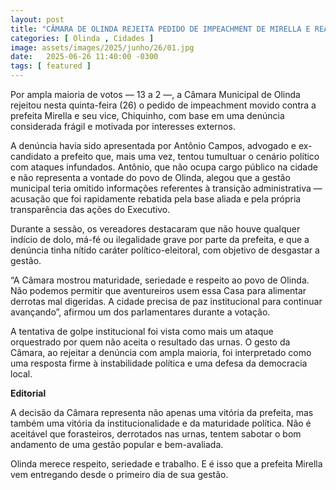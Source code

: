 ```yaml
---
layout: post
title: "CÂMARA DE OLINDA REJEITA PEDIDO DE IMPEACHMENT DE MIRELLA E REAFIRMA COMPROMISSO COM A ESTABILIDADE DA CIDADE"
categories: [ Olinda , Cidades ]
image: assets/images/2025/junho/26/01.jpg
date:   2025-06-26 11:40:00 -0300
tags: [ featured ]
---
```

Por ampla maioria de votos — 13 a 2 —, a Câmara Municipal de Olinda rejeitou nesta quinta-feira (26) o pedido de impeachment movido contra a prefeita Mirella e seu vice, Chiquinho, com base em uma denúncia considerada frágil e motivada por interesses externos.

A denúncia havia sido apresentada por Antônio Campos, advogado e ex-candidato a prefeito que, mais uma vez, tentou tumultuar o cenário político com ataques infundados. Antônio, que não ocupa cargo público na cidade e não representa a vontade do povo de Olinda, alegou que a gestão municipal teria omitido informações referentes à transição administrativa — acusação que foi rapidamente rebatida pela base aliada e pela própria transparência das ações do Executivo.

Durante a sessão, os vereadores destacaram que não houve qualquer indício de dolo, má-fé ou ilegalidade grave por parte da prefeita, e que a denúncia tinha nítido caráter político-eleitoral, com objetivo de desgastar a gestão.

“A Câmara mostrou maturidade, seriedade e respeito ao povo de Olinda. Não podemos permitir que aventureiros usem essa Casa para alimentar derrotas mal digeridas. A cidade precisa de paz institucional para continuar avançando”, afirmou um dos parlamentares durante a votação.

A tentativa de golpe institucional foi vista como mais um ataque orquestrado por quem não aceita o resultado das urnas. O gesto da Câmara, ao rejeitar a denúncia com ampla maioria, foi interpretado como uma resposta firme à instabilidade política e uma defesa da democracia local.

**Editorial**

A decisão da Câmara representa não apenas uma vitória da prefeita, mas também uma vitória da institucionalidade e da maturidade política. Não é aceitável que forasteiros, derrotados nas urnas, tentem sabotar o bom andamento de uma gestão popular e bem-avaliada.

Olinda merece respeito, seriedade e trabalho. E é isso que a prefeita Mirella vem entregando desde o primeiro dia de sua gestão.